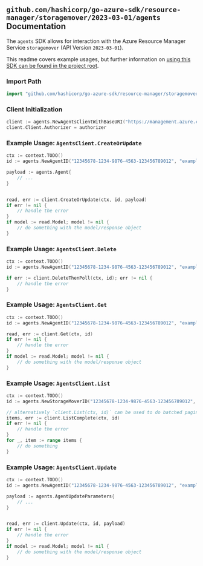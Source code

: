 
## `github.com/hashicorp/go-azure-sdk/resource-manager/storagemover/2023-03-01/agents` Documentation

The `agents` SDK allows for interaction with the Azure Resource Manager Service `storagemover` (API Version `2023-03-01`).

This readme covers example usages, but further information on [using this SDK can be found in the project root](https://github.com/hashicorp/go-azure-sdk/tree/main/docs).

### Import Path

```go
import "github.com/hashicorp/go-azure-sdk/resource-manager/storagemover/2023-03-01/agents"
```


### Client Initialization

```go
client := agents.NewAgentsClientWithBaseURI("https://management.azure.com")
client.Client.Authorizer = authorizer
```


### Example Usage: `AgentsClient.CreateOrUpdate`

```go
ctx := context.TODO()
id := agents.NewAgentID("12345678-1234-9876-4563-123456789012", "example-resource-group", "storageMoverValue", "agentValue")

payload := agents.Agent{
	// ...
}


read, err := client.CreateOrUpdate(ctx, id, payload)
if err != nil {
	// handle the error
}
if model := read.Model; model != nil {
	// do something with the model/response object
}
```


### Example Usage: `AgentsClient.Delete`

```go
ctx := context.TODO()
id := agents.NewAgentID("12345678-1234-9876-4563-123456789012", "example-resource-group", "storageMoverValue", "agentValue")

if err := client.DeleteThenPoll(ctx, id); err != nil {
	// handle the error
}
```


### Example Usage: `AgentsClient.Get`

```go
ctx := context.TODO()
id := agents.NewAgentID("12345678-1234-9876-4563-123456789012", "example-resource-group", "storageMoverValue", "agentValue")

read, err := client.Get(ctx, id)
if err != nil {
	// handle the error
}
if model := read.Model; model != nil {
	// do something with the model/response object
}
```


### Example Usage: `AgentsClient.List`

```go
ctx := context.TODO()
id := agents.NewStorageMoverID("12345678-1234-9876-4563-123456789012", "example-resource-group", "storageMoverValue")

// alternatively `client.List(ctx, id)` can be used to do batched pagination
items, err := client.ListComplete(ctx, id)
if err != nil {
	// handle the error
}
for _, item := range items {
	// do something
}
```


### Example Usage: `AgentsClient.Update`

```go
ctx := context.TODO()
id := agents.NewAgentID("12345678-1234-9876-4563-123456789012", "example-resource-group", "storageMoverValue", "agentValue")

payload := agents.AgentUpdateParameters{
	// ...
}


read, err := client.Update(ctx, id, payload)
if err != nil {
	// handle the error
}
if model := read.Model; model != nil {
	// do something with the model/response object
}
```
